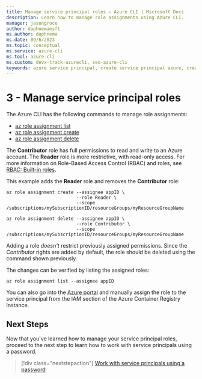 ```yaml
---
title: Manage service principal roles – Azure CLI | Microsoft Docs
description: Learn how to manage role assignments using Azure CLI.
manager: jasongroce
author: daphnemamsft
ms.author: daphnema
ms.date: 09/6/2023
ms.topic: conceptual
ms.service: azure-cli
ms.tool: azure-cli
ms.custom: devx-track-azurecli, seo-azure-cli
keywords: azure service principal, create service principal azure, create service principal azure cli
---
```


# 3 - Manage service principal roles

The Azure CLI has the following commands to manage role assignments:

* [az role assignment list](/cli/azure/role/assignment#az-role-assignment-list)
* [az role assignment create](/cli/azure/role/assignment#az-role-assignment-create)
* [az role assignment delete](/cli/azure/role/assignment#az-role-assignment-delete)

The **Contributor** role has full permissions to read and write to an Azure account. The **Reader** role is more restrictive, with read-only access. For more information on Role-Based Access Control (RBAC) and roles, see [RBAC: Built-in roles](/azure/active-directory/role-based-access-built-in-roles).

This example adds the **Reader** role and removes the **Contributor** role:

```azurecli-interactive
az role assignment create --assignee appID \
                          --role Reader \
                          --scope /subscriptions/mySubscriptionID/resourceGroups/myResourceGroupName

az role assignment delete --assignee appID \
                          --role Contributor \
                          --scope /subscriptions/mySubscriptionID/resourceGroups/myResourceGroupName
```

Adding a role _doesn't_ restrict previously assigned permissions. Since the *Contributor* rights are added by default, the role should be deleted using the command shown previously.

The changes can be verified by listing the assigned roles:

```azurecli-interactive
az role assignment list --assignee appID
```

You can also go into the [Azure portal](https://ms.portal.azure.com/) and manually assign the role to the service principal from the IAM section of the Azure Container Registry Instance.

## Next Steps

Now that you've learned how to manage your service principal roles, proceed to the next step to learn how to work with service principals using a password.

> [!div class="nextstepaction"]
> [Work with service principals using a password](./azure-cli-sp-tutorial-4.md)